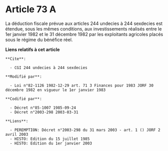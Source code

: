 # Article 73 A

La déduction fiscale prévue aux articles 244 undecies à 244 sexdecies est étendue, sous les mêmes conditions, aux
investissements réalisés entre le 1er janvier 1982 et le 31 décembre 1982 par les exploitants agricoles placés sous le régime
du bénéfice réel.

**Liens relatifs à cet article**

	**Cite**:

	  - CGI 244 undecies à 244 sexdecies

	**Modifié par**:

	  - Loi n°82-1126 1982-12-29 art. 71 3 Finances pour 1983 JORF 30 décembre 1982 en vigueur le 1er janvier 1983

	**Codifié par**:

	  - Décret n°85-1007 1985-09-24
	  - Décret n°2003-298 2003-03-31

	**Liens**:

	  - PEREMPTION: Décret n°2003-298 du 31 mars 2003 - art. 1 () JORF 2 avril 2003
	  - HISTO: Edition du 15 juillet 1985
	  - HISTO: Edition du 1er janvier 2003
